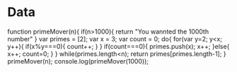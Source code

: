 # Data

function primeMover(n){
    if(n>1000){
        return "You wannted the 1000th number"
    }
    var primes = [2];
    var x = 3;
    var count = 0;
    do{
        for(var y=2; y<x; y++){
            if(x%y===0){
                count++;
            }
        }
        if(count===0){
            primes.push(x);
            x++;
        }else{
            x++;
            count=0;
        }
    }
    while(primes.length<n);
    return primes[primes.length-1];
}
primeMover(n); 
console.log(primeMover(1000));

